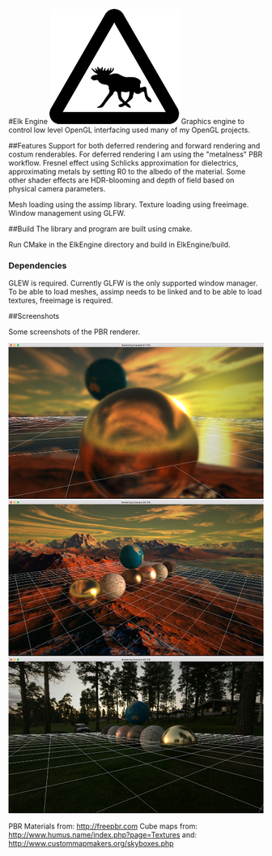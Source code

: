 #Elk Engine
![](images/elk_small.png "Elk")
Graphics engine to control low level OpenGL interfacing used many of my OpenGL projects.

##Features
Support for both deferred rendering and forward rendering and costum renderables.
For deferred rendering I am using the "metalness" PBR workflow. Fresnel effect using Schlicks approximation for dielectrics, approximating metals by setting R0 to the albedo of the material. Some other shader effects are HDR-blooming and depth of field based on physical camera parameters.

Mesh loading using the assimp library.
Texture loading using freeimage.
Window management using GLFW.

##Build
The library and program are built using cmake.

Run CMake in the ElkEngine directory and build in ElkEngine/build.

### Dependencies
GLEW is required. Currently GLFW is the only supported window manager. To be able to load meshes, assimp needs to be linked and to be able to load textures, freeimage is required.

##Screenshots

Some screenshots of the PBR renderer.

![](images/screen1.png "Screenshot")
![](images/screen2.png "Screenshot")
![](images/screen3.png "Screenshot")

PBR Materials from: http://freepbr.com
Cube maps from: http://www.humus.name/index.php?page=Textures
and: http://www.custommapmakers.org/skyboxes.php